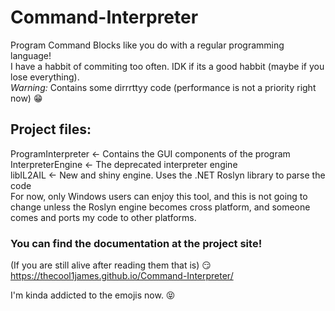 # Command-Interpreter
Program Command Blocks like you do with a regular programming language!  
I have a habbit of commiting too often. IDK if its a good habbit (maybe if you lose everything).  
*Warning:* Contains some dirrrttyy code (performance is not a priority right now) :grin:
## Project files:
ProgramInterpreter <- Contains the GUI components of the program  
InterpreterEngine  <- The deprecated interpreter engine  
libIL2AIL          <- New and shiny engine. Uses the .NET Roslyn library to parse the code  
For now, only Windows users can enjoy this tool, and this is not going to change unless the Roslyn engine becomes cross platform, and someone comes and ports my code to other platforms.
### You can find the documentation at the project site!
(If you are still alive after reading them that is) :smirk:  
https://thecool1james.github.io/Command-Interpreter/  

I'm kinda addicted to the emojis now. :stuck_out_tongue_closed_eyes: